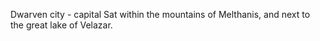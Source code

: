 Dwarven city - capital
Sat within the mountains of Melthanis, and next to the great lake of Velazar.
